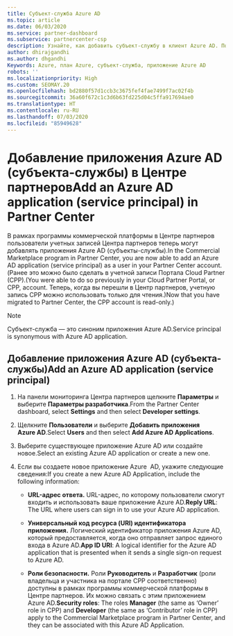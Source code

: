 ```yaml
---
title: Субъект-служба Azure AD
ms.topic: article
ms.date: 06/03/2020
ms.service: partner-dashboard
ms.subservice: partnercenter-csp
description: Узнайте, как добавить субъект-службу в клиент Azure AD. Подразумевается добавление приложения Azure AD (субъекта-службы) в Центре партнеров.
author: dhirajgandhi
ms.author: dhgandhi
Keywords: Azure, план Azure, субъект-служба, приложение Azure AD
robots: ''
ms.localizationpriority: High
ms.custom: SEOMAY.20
ms.openlocfilehash: bd2880f57d1ccb3c3675fef4fae7499f7ac02f4b
ms.sourcegitcommit: 36a60f672c1c3d6b63fd225d04c5ffa917694ae0
ms.translationtype: HT
ms.contentlocale: ru-RU
ms.lasthandoff: 07/03/2020
ms.locfileid: "85949628"
---
```

# <a name="add-an-azure-ad-application-service-principal-in-partner-center"></a><span data-ttu-id="3d96d-105">Добавление приложения Azure AD (субъекта-службы) в Центре партнеров</span><span class="sxs-lookup"><span data-stu-id="3d96d-105">Add an Azure AD application (service principal) in Partner Center</span></span>

<span data-ttu-id="3d96d-106">В рамках программы коммерческой платформы в Центре партнеров пользователи учетных записей Центра партнеров теперь могут добавлять приложения Azure AD (субъекты-службы).</span><span class="sxs-lookup"><span data-stu-id="3d96d-106">In the Commercial Marketplace program in Partner Center, you are now able to add an Azure AD application (service principal) as a user in your Partner Center account.</span></span> <span data-ttu-id="3d96d-107">(Ранее это можно было сделать в учетной записи Портала Cloud Partner (CPP).</span><span class="sxs-lookup"><span data-stu-id="3d96d-107">(You were able to do so previously in your Cloud Partner Portal, or CPP, account.</span></span> <span data-ttu-id="3d96d-108">Теперь, когда вы перешли в Центр партнеров, учетную запись CPP можно использовать только для чтения.)</span><span class="sxs-lookup"><span data-stu-id="3d96d-108">Now that you have migrated to Partner Center, the CPP account is read-only.)</span></span>
 
>[!Note] 
><span data-ttu-id="3d96d-109">Субъект-служба — это синоним приложения Azure AD.</span><span class="sxs-lookup"><span data-stu-id="3d96d-109">Service principal is synonymous with Azure AD application.</span></span>

## <a name="add-an-azure-ad-application-service-principal"></a><span data-ttu-id="3d96d-110">Добавление приложения Azure AD (субъекта-службы)</span><span class="sxs-lookup"><span data-stu-id="3d96d-110">Add an Azure AD application (service principal)</span></span>

1. <span data-ttu-id="3d96d-111">На панели мониторинга Центра партнеров щелкните **Параметры** и выберите **Параметры разработчика**.</span><span class="sxs-lookup"><span data-stu-id="3d96d-111">From the Partner Center dashboard, select **Settings** and then select **Developer settings**.</span></span>

2. <span data-ttu-id="3d96d-112">Щелкните **Пользователи** и выберите **Добавить приложения Azure AD**.</span><span class="sxs-lookup"><span data-stu-id="3d96d-112">Select **Users** and then select **Add Azure AD Applications**.</span></span>

3. <span data-ttu-id="3d96d-113">Выберите существующее приложение Azure AD или создайте новое.</span><span class="sxs-lookup"><span data-stu-id="3d96d-113">Select an existing Azure AD application or create a new one.</span></span>

4. <span data-ttu-id="3d96d-114">Если вы создаете новое приложение Azure  AD, укажите следующие сведения:</span><span class="sxs-lookup"><span data-stu-id="3d96d-114">If you create a new Azure AD Application, include the following information:</span></span>  

   - <span data-ttu-id="3d96d-115">**URL-адрес ответа.** URL-адрес, по которому пользователи смогут входить и использовать ваше приложение Azure AD.</span><span class="sxs-lookup"><span data-stu-id="3d96d-115">**Reply URL**: The URL where users can sign in to use your Azure AD application.</span></span>

   - <span data-ttu-id="3d96d-116">**Универсальный код ресурса (URI) идентификатора приложения.** Логический идентификатор приложения Azure AD, который предоставляется, когда оно отправляет запрос единого входа в Azure AD.</span><span class="sxs-lookup"><span data-stu-id="3d96d-116">**App ID URI**: A logical identifier for the Azure AD application that is presented when it sends a single sign-on request to Azure AD.</span></span>

   - <span data-ttu-id="3d96d-117">**Роли безопасности.** Роли **Руководитель** и **Разработчик** (роли владельца и участника на портале CPP соответственно) доступны в рамках программы коммерческой платформы в Центре партнеров. Их можно связать с этим приложением Azure AD.</span><span class="sxs-lookup"><span data-stu-id="3d96d-117">**Security roles**: The roles **Manager** (the same as  ‘Owner’ role in CPP) and **Developer** (the same as ‘Contributor’ role in CPP) apply to the Commercial Marketplace program in Partner Center, and they can be associated with this Azure AD Application.</span></span>  
